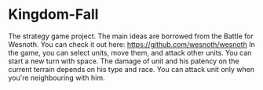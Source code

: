 # Kingdom-Fall
The strategy game project.
The main ideas are borrowed from the Battle for Wesnoth.
You can check it out here: https://github.com/wesnoth/wesnoth
In the game, you can select units, move them, and attack other units. You can start a new turn with space.
The damage of unit and his patency on the current terrain depends on his type and race.
You can attack unit only when you're neighbouring with him.
